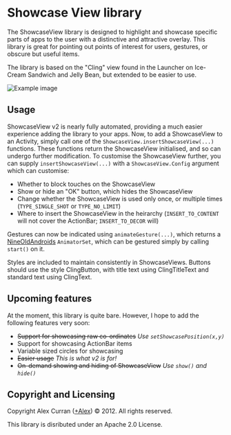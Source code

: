 Showcase View library  
====
  
The ShowcaseView library is designed to highlight and showcase specific parts of apps to the user with a distinctive and attractive overlay. This library is great for pointing out points of interest for users, gestures, or obscure but useful items.

The library is based on the "Cling" view found in the Launcher on Ice-Cream Sandwich and Jelly Bean, but extended to be easier to use.

![Example image](https://raw.github.com/Espiandev/ShowcaseView/master/example.png)

Usage
----

ShowcaseView v2 is nearly fully automated, providing a much easier experience adding the library to your apps. Now, to add a ShowcaseView to an Activity, simply call one of the `ShowcaseView.insertShowcaseView(...)` functions. These functions return the ShowcaseView initialised, and so can undergo further modification. To customise the ShowcaseView further, you can supply `insertShowcaseView(...)` with a `ShowcaseView.Config` argument which can customise:
- Whether to block touches on the ShowcaseView
- Show or hide an "OK" button, which hides the ShowcaseView
- Change whether the ShowcaseView is used only once, or multiple times (`TYPE_SINGLE_SHOT` or `TYPE_NO_LIMIT`)
- Where to insert the ShowcaseView in the heirarchy (`INSERT_TO_CONTENT` will not cover the ActionBar; `INSERT_TO_DECOR` will)

Gestures can now be indicated using `animateGesture(...)`, which returns a [NineOldAndroids](http://nineoldandroids.com) `AnimatorSet`, which can be gestured simply by calling `start()` on it.

Styles are included to maintain consistently in ShowcaseViews. Buttons should use the style ClingButton, with title text using ClingTitleText and standard text using ClingText.

Upcoming features
----

At the moment, this library is quite bare. However, I hope to add the following features very soon:
- ~~Support for showcasing raw co-ordinates~~ _Use `setShowcasePosition(x,y)`_
- Support for showcasing ActionBar items
- Variable sized circles for showcasing
- ~~Easier usage~~ _This is what v2 is for!_
- ~~On-demand showing and hiding of ShowcaseView~~ _Use `show()` and `hide()`_

Copyright and Licensing
----

Copyright Alex Curran ([+Alex](https://plus.google.com/110510888639261520925/posts)) © 2012. All rights reserved.

This library is disributed under an Apache 2.0 License.
